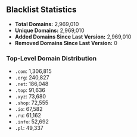 ## Blacklist Statistics

- **Total Domains:** 2,969,010
- **Unique Domains:** 2,969,010
- **Added Domains Since Last Version:** 2,969,010
- **Removed Domains Since Last Version:** 0

### Top-Level Domain Distribution

-  `.com`: 1,306,815
-  `.org`: 240,827
-  `.net`: 186,048
-  `.top`: 91,636
-  `.xyz`: 73,680
-  `.shop`: 72,555
-  `.io`: 67,582
-  `.ru`: 61,162
-  `.info`: 52,692
-  `.pl`: 49,337

